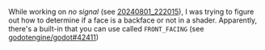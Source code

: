 While working on _no signal_ (see [20240801_222015](20240801_222015.md)), I was trying to figure out how to determine if a face is a backface or not in a shader. Apparently, there's a built-in that you can use called `FRONT_FACING` (see [godotengine/godot#42411](https://github.com/godotengine/godot/issues/42411#issuecomment-707740229))
